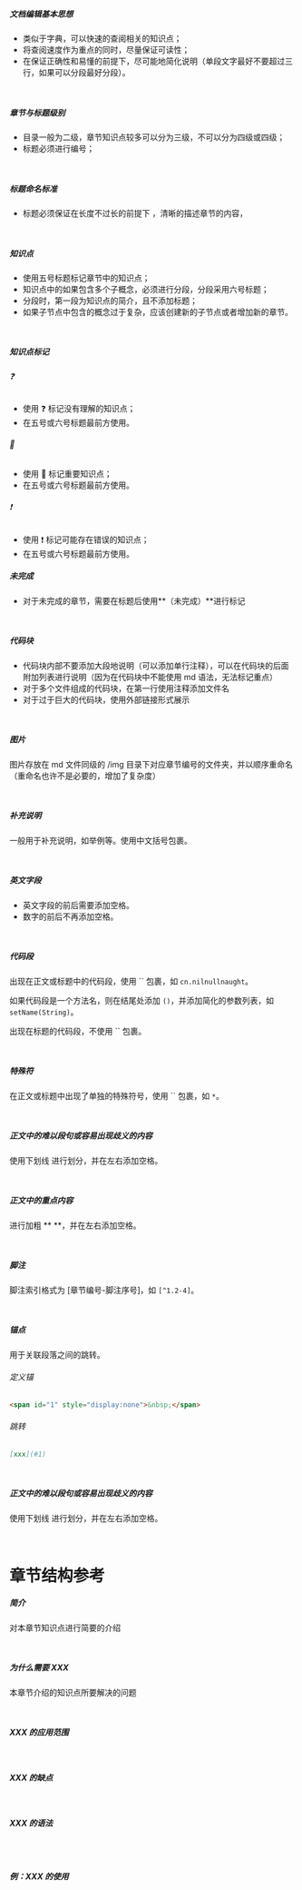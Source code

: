 ##### 文档编辑基本思想

- 类似于字典，可以快速的查阅相关的知识点；
- 将查阅速度作为重点的同时，尽量保证可读性；
- 在保证正确性和易懂的前提下，尽可能地简化说明（单段文字最好不要超过三行，如果可以分段最好分段）。

<br>

##### 章节与标题级别

- 目录一般为二级，章节知识点较多可以分为三级，不可以分为四级或四级；
- 标题必须进行编号；

<br>

##### 标题命名标准

- 标题必须保证在长度不过长的前提下 ，清晰的描述章节的内容，

<br>

##### 知识点

- 使用五号标题标记章节中的知识点；
- 知识点中的如果包含多个子概念，必须进行分段，分段采用六号标题；
- 分段时，第一段为知识点的简介，且不添加标题；
- 如果子节点中包含的概念过于复杂，应该创建新的子节点或者增加新的章节。

<br>

##### 知识点标记

###### ❓

- 使用 ❓ 标记没有理解的知识点；
- 在五号或六号标题最前方使用。

###### 📌

- 使用 📌 标记重要知识点；
- 在五号或六号标题最前方使用。

###### ❗

- 使用 ❗ 标记可能存在错误的知识点；
- 在五号或六号标题最前方使用。 

##### 未完成

- 对于未完成的章节，需要在标题后使用**（未完成）**进行标记

<br>

##### 代码块

- 代码块内部不要添加大段地说明（可以添加单行注释），可以在代码块的后面附加列表进行说明（因为在代码块中不能使用 md 语法，无法标记重点）
- 对于多个文件组成的代码块，在第一行使用注释添加文件名
- 对于过于巨大的代码块，使用外部链接形式展示

<br>

##### 图片

图片存放在 md 文件同级的 /img 目录下对应章节编号的文件夹，并以顺序重命名（重命名也许不是必要的，增加了复杂度）

<br>

##### 补充说明

一般用于补充说明，如举例等。使用中文括号包裹。

<br>

##### 英文字段

- 英文字段的前后需要添加空格。
- 数字的前后不再添加空格。

<br>

##### 代码段

出现在正文或标题中的代码段，使用 \`\` 包裹，如 `cn.nilnullnaught`。

如果代码段是一个方法名，则在结尾处添加 `()`，并添加简化的参数列表，如 `setName(String)`。

出现在标题的代码段，不使用 \`\` 包裹。

<br>

##### 特殊符

在正文或标题中出现了单独的特殊符号，使用 \`\` 包裹，如 `*`。

<br>

##### 正文中的难以段句或容易出现歧义的内容

使用下划线 <u></u> 进行划分，并在左右添加空格。

<br>

##### 正文中的重点内容

进行加粗 \** \**，并在左右添加空格。

<br>

##### 脚注

脚注索引格式为 [章节编号-脚注序号]，如 `[^1.2-4]`。

<br>

##### 锚点

用于关联段落之间的跳转。

###### 定义锚

```markdown
<span id="1" style="display:none">&nbsp;</span>
```

###### 跳转

```markdown
[xxx](#1)
```

<br>

##### 正文中的难以段句或容易出现歧义的内容

使用下划线 <u></u> 进行划分，并在左右添加空格。

<br>

# 章节结构参考

##### 简介

对本章节知识点进行简要的介绍

<br>

##### 为什么需要 XXX

本章节介绍的知识点所要解决的问题

<br>

##### XXX 的应用范围

<br>

##### XXX 的缺点

<br>

##### XXX 的语法

```

```

<br>

##### 例：XXX 的使用

```

```

<br>
